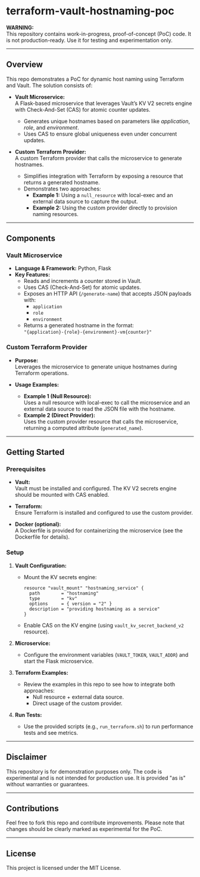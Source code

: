 # terraform-vault-hostnaming-poc

**WARNING:**  
This repository contains work-in-progress, proof-of-concept (PoC) code. It is not production-ready. Use it for testing and experimentation only.

---

## Overview

This repo demonstrates a PoC for dynamic host naming using Terraform and Vault. The solution consists of:

- **Vault Microservice:**  
  A Flask-based microservice that leverages Vault’s KV V2 secrets engine with Check-And-Set (CAS) for atomic counter updates.  
  - Generates unique hostnames based on parameters like _application_, _role_, and _environment_.  
  - Uses CAS to ensure global uniqueness even under concurrent updates.

- **Custom Terraform Provider:**  
  A custom Terraform provider that calls the microservice to generate hostnames.  
  - Simplifies integration with Terraform by exposing a resource that returns a generated hostname.  
  - Demonstrates two approaches:
    - **Example 1:** Using a `null_resource` with local-exec and an external data source to capture the output.
    - **Example 2:** Using the custom provider directly to provision naming resources.

---

## Components

### Vault Microservice

- **Language & Framework:** Python, Flask  
- **Key Features:**
  - Reads and increments a counter stored in Vault.
  - Uses CAS (Check-And-Set) for atomic updates.
  - Exposes an HTTP API (`/generate-name`) that accepts JSON payloads with:
    - `application`
    - `role`
    - `environment`
  - Returns a generated hostname in the format:  
    `"{application}-{role}-{environment}-vm{counter}"`

### Custom Terraform Provider

- **Purpose:**  
  Leverages the microservice to generate unique hostnames during Terraform operations.
  
- **Usage Examples:**  
  - **Example 1 (Null Resource):**  
    Uses a null resource with local-exec to call the microservice and an external data source to read the JSON file with the hostname.
  - **Example 2 (Direct Provider):**  
    Uses the custom provider resource that calls the microservice, returning a computed attribute (`generated_name`).

---

## Getting Started

### Prerequisites

- **Vault:**  
  Vault must be installed and configured. The KV V2 secrets engine should be mounted with CAS enabled.
  
- **Terraform:**  
  Ensure Terraform is installed and configured to use the custom provider.
  
- **Docker (optional):**  
  A Dockerfile is provided for containerizing the microservice (see the Dockerfile for details).

### Setup

1. **Vault Configuration:**  
   - Mount the KV secrets engine:
     ```hcl
     resource "vault_mount" "hostnaming_service" {
       path        = "hostnaming"
       type        = "kv"
       options     = { version = "2" }
       description = "providing hostnaming as a service"
     }
     ```
   - Enable CAS on the KV engine (using `vault_kv_secret_backend_v2` resource).

2. **Microservice:**  
   - Configure the environment variables (`VAULT_TOKEN`, `VAULT_ADDR`) and start the Flask microservice.
  
3. **Terraform Examples:**  
   - Review the examples in this repo to see how to integrate both approaches:
     - Null resource + external data source.
     - Direct usage of the custom provider.
  
4. **Run Tests:**  
   - Use the provided scripts (e.g., `run_terraform.sh`) to run performance tests and see metrics.

---

## Disclaimer

This repository is for demonstration purposes only. The code is experimental and is not intended for production use. It is provided "as is" without warranties or guarantees.

---

## Contributions

Feel free to fork this repo and contribute improvements. Please note that changes should be clearly marked as experimental for the PoC.

---

## License

This project is licensed under the MIT License.
